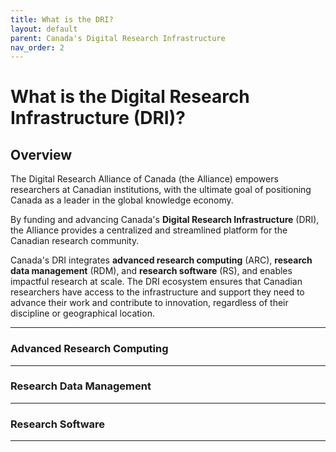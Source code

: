 ```yaml
---
title: What is the DRI?  
layout: default
parent: Canada's Digital Research Infrastructure 
nav_order: 2
---
```


# What is the Digital Research Infrastructure (DRI)? 

## Overview 
The Digital Research Alliance of Canada (the Alliance) empowers researchers at Canadian institutions, with the ultimate goal of positioning Canada as a leader in the global knowledge economy. 

By funding and advancing Canada's **Digital Research Infrastructure** (DRI), the Alliance provides a centralized and streamlined platform for the Canadian research community. 

Canada's DRI integrates **advanced research computing** (ARC), **research data management** (RDM), and **research software** (RS), and enables impactful research at scale. The DRI ecosystem ensures that Canadian researchers have access to the infrastructure and support they need to advance their work and contribute to innovation, regardless of their discipline or geographical location.


---

### Advanced Research Computing 

--- 

### Research Data Management 

---

### Research Software 

--- 


